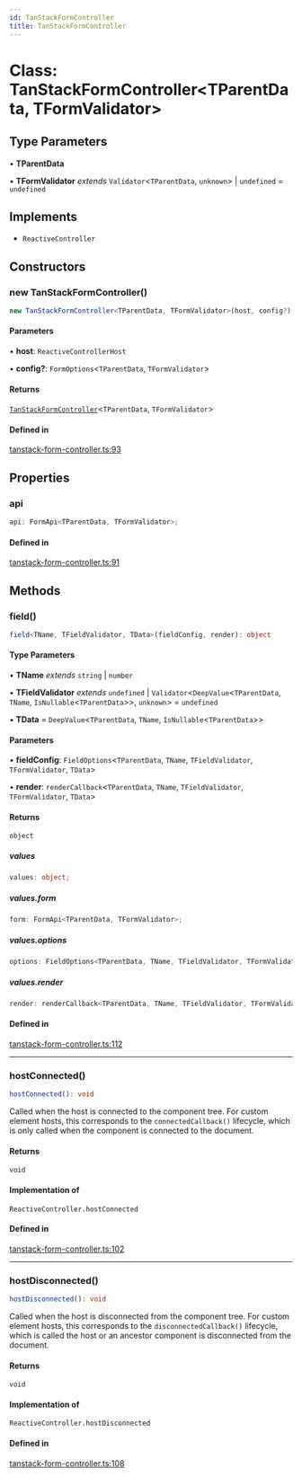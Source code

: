 ```yaml
---
id: TanStackFormController
title: TanStackFormController
---
```


# Class: TanStackFormController\<TParentData, TFormValidator\>

## Type Parameters

• **TParentData**

• **TFormValidator** *extends* `Validator`\<`TParentData`, `unknown`\> \| `undefined` = `undefined`

## Implements

- `ReactiveController`

## Constructors

### new TanStackFormController()

```ts
new TanStackFormController<TParentData, TFormValidator>(host, config?): TanStackFormController<TParentData, TFormValidator>
```

#### Parameters

• **host**: `ReactiveControllerHost`

• **config?**: `FormOptions`\<`TParentData`, `TFormValidator`\>

#### Returns

[`TanStackFormController`](tanstackformcontroller.md)\<`TParentData`, `TFormValidator`\>

#### Defined in

[tanstack-form-controller.ts:93](https://github.com/TanStack/form/blob/main/packages/lit-form/src/tanstack-form-controller.ts#L93)

## Properties

### api

```ts
api: FormApi<TParentData, TFormValidator>;
```

#### Defined in

[tanstack-form-controller.ts:91](https://github.com/TanStack/form/blob/main/packages/lit-form/src/tanstack-form-controller.ts#L91)

## Methods

### field()

```ts
field<TName, TFieldValidator, TData>(fieldConfig, render): object
```

#### Type Parameters

• **TName** *extends* `string` \| `number`

• **TFieldValidator** *extends* `undefined` \| `Validator`\<`DeepValue`\<`TParentData`, `TName`, `IsNullable`\<`TParentData`\>\>, `unknown`\> = `undefined`

• **TData** = `DeepValue`\<`TParentData`, `TName`, `IsNullable`\<`TParentData`\>\>

#### Parameters

• **fieldConfig**: `FieldOptions`\<`TParentData`, `TName`, `TFieldValidator`, `TFormValidator`, `TData`\>

• **render**: `renderCallback`\<`TParentData`, `TName`, `TFieldValidator`, `TFormValidator`, `TData`\>

#### Returns

`object`

##### values

```ts
values: object;
```

##### values.form

```ts
form: FormApi<TParentData, TFormValidator>;
```

##### values.options

```ts
options: FieldOptions<TParentData, TName, TFieldValidator, TFormValidator, TData>;
```

##### values.render

```ts
render: renderCallback<TParentData, TName, TFieldValidator, TFormValidator, TData>;
```

#### Defined in

[tanstack-form-controller.ts:112](https://github.com/TanStack/form/blob/main/packages/lit-form/src/tanstack-form-controller.ts#L112)

***

### hostConnected()

```ts
hostConnected(): void
```

Called when the host is connected to the component tree. For custom
element hosts, this corresponds to the `connectedCallback()` lifecycle,
which is only called when the component is connected to the document.

#### Returns

`void`

#### Implementation of

`ReactiveController.hostConnected`

#### Defined in

[tanstack-form-controller.ts:102](https://github.com/TanStack/form/blob/main/packages/lit-form/src/tanstack-form-controller.ts#L102)

***

### hostDisconnected()

```ts
hostDisconnected(): void
```

Called when the host is disconnected from the component tree. For custom
element hosts, this corresponds to the `disconnectedCallback()` lifecycle,
which is called the host or an ancestor component is disconnected from the
document.

#### Returns

`void`

#### Implementation of

`ReactiveController.hostDisconnected`

#### Defined in

[tanstack-form-controller.ts:108](https://github.com/TanStack/form/blob/main/packages/lit-form/src/tanstack-form-controller.ts#L108)
